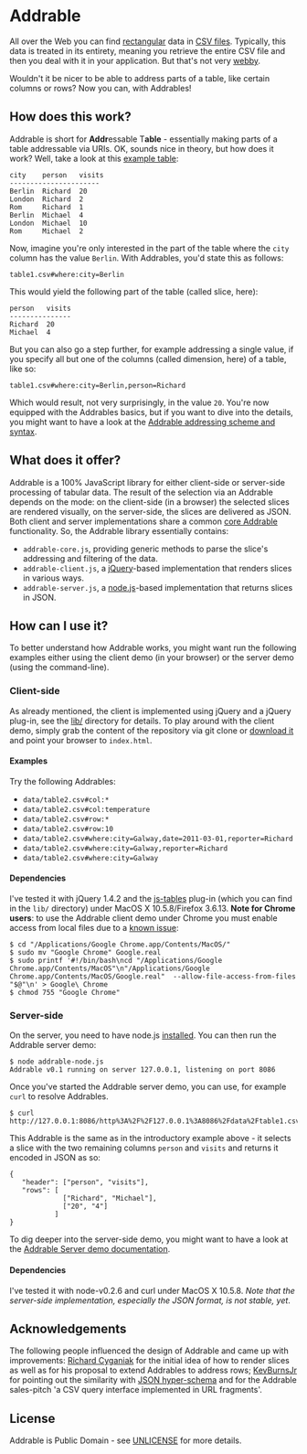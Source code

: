 # Addrable

All over the Web you can find [rectangular](http://webofdata.wordpress.com/2010/04/14/oh-it-is-data-on-the-web/#comment-437) data in [CSV files](http://www.google.com/search?q=filetype%3Acsv). Typically, this data is treated in its entirety, meaning you retrieve the entire CSV file and then you deal with it in your application. But that's not very [webby](http://webofdata.wordpress.com/2010/03/01/data-and-the-web-choices/).

Wouldn't it be nicer to be able to address parts of a table, like certain columns or rows? Now you can, with Addrables!

## How does this work?
 Addrable is short for **Addr**essable T**able** - essentially making parts of a table addressable via URIs. OK, sounds nice in theory, but how does it work? Well, take a look at this [example table](https://github.com/mhausenblas/addrable/raw/master/data/table1.csv):

    city    person   visits
    ----------------------
    Berlin  Richard  20
    London  Richard  2
    Rom     Richard  1
    Berlin  Michael  4
    London  Michael  10
    Rom     Michael  2

Now, imagine you're only interested in the part of the table where the `city` column has the value `Berlin`. With Addrables, you'd state this as follows:

    table1.csv#where:city=Berlin

This would yield the following part of the table (called slice, here):

    person   visits
    ---------------
    Richard  20
    Michael  4

But you can also go a step further, for example addressing a single value, if you specify all but one of the columns (called dimension, here) of a table, like so: 

    table1.csv#where:city=Berlin,person=Richard

Which would result, not very surprisingly, in the value `20`. You're now equipped with the Addrables basics, but if you want to dive into the details, you might want to have a look at the [Addrable addressing scheme and syntax](https://github.com/mhausenblas/addrable/blob/master/doc/addrable_syntax.md).


## What does it offer?

Addrable is a 100% JavaScript library for either client-side or server-side processing of tabular data. The result of the selection via an Addrable depends on the mode: on the client-side (in a browser) the selected slices are rendered visually, on the server-side, the slices are delivered as JSON. Both client and server implementations share a common [core Addrable](https://github.com/mhausenblas/addrable/raw/master/addrable-core.js) functionality. So, the Addrable library essentially contains:

* `addrable-core.js`, providing generic methods to parse the slice's addressing and filtering of the data.
* `addrable-client.js`, a [jQuery](http://jquery.com/)-based implementation that renders slices in various ways.
* `addrable-server.js`, a [node.js](http://nodejs.org/)-based implementation that returns slices in JSON.

## How can I use it?

To better understand how Addrable works, you might want run the following examples either using the client demo (in your browser) or the server demo (using the command-line).

### Client-side

As already mentioned, the client is implemented using jQuery and a jQuery plug-in, see the [lib/](https://github.com/mhausenblas/addrable/tree/master/lib) directory for details. To play around with the client demo, simply grab the content of the repository via git clone or [download it](https://github.com/mhausenblas/addrable/archives/master) and point your browser to `index.html`. 

#### Examples
Try the following Addrables:

* `data/table2.csv#col:*`
* `data/table2.csv#col:temperature`
* `data/table2.csv#row:*`
* `data/table2.csv#row:10`
* `data/table2.csv#where:city=Galway,date=2011-03-01,reporter=Richard`
* `data/table2.csv#where:city=Galway,reporter=Richard`
* `data/table2.csv#where:city=Galway`

#### Dependencies

I've tested it with jQuery 1.4.2 and the [js-tables](http://code.google.com/p/js-tables/) plug-in (which you can find in the `lib/` directory) under MacOS X 10.5.8/Firefox 3.6.13. **Note for Chrome users**: to use the Addrable client demo under Chrome you must enable access from local files due to a [known issue](http://code.google.com/p/chromium/issues/detail?id=40787):
    
    $ cd "/Applications/Google Chrome.app/Contents/MacOS/"
    $ sudo mv "Google Chrome" Google.real
    $ sudo printf '#!/bin/bash\ncd "/Applications/Google Chrome.app/Contents/MacOS"\n"/Applications/Google Chrome.app/Contents/MacOS/Google.real"  --allow-file-access-from-files "$@"\n' > Google\ Chrome
    $ chmod 755 "Google Chrome"

### Server-side

On the server, you need to have node.js [installed](https://github.com/ry/node/wiki/Installation). You can then run the Addrable server demo:

    $ node addrable-node.js 
    Addrable v0.1 running on server 127.0.0.1, listening on port 8086

Once you've started the Addrable server demo, you can use, for example `curl` to resolve Addrables. 

    $ curl http://127.0.0.1:8086/http%3A%2F%2F127.0.0.1%3A8086%2Fdata%2Ftable1.csv%23where%3Acity%3DBerlin

This Addrable is the same as in the introductory example above - it selects a slice with the two remaining columns `person` and `visits` and returns it encoded in JSON as so:

    {
       "header": ["person", "visits"],
       "rows": [
                 ["Richard", "Michael"], 
                 ["20", "4"]
               ]
    }

To dig deeper into the server-side demo, you might want to have a look at the [Addrable Server demo documentation](https://github.com/mhausenblas/addrable/blob/master/doc/server_demo.md).


#### Dependencies

I've tested it with node-v0.2.6 and curl under MacOS X 10.5.8. *Note that the server-side implementation, especially the JSON format, is not stable, yet*.


## Acknowledgements
The following people influenced the design of Addrable and came up with improvements: [Richard Cyganiak](https://github.com/cygri) for the initial idea of how to render slices as well as for his proposal to extend Addrables to address rows; [KevBurnsJr](https://github.com/KevBurnsJr) for pointing out the similarity with [JSON hyper-schema](http://tools.ietf.org/html/draft-zyp-json-schema) and for the Addrable sales-pitch 'a CSV query interface implemented in URL fragments'. 

## License

Addrable is Public Domain - see [UNLICENSE](https://github.com/mhausenblas/addrable/raw/master/UNLICENSE) for more details.
